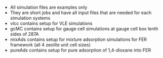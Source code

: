 - All simulation files are examples only
- They are short jobs and have all input files that are needed for each simulation systems
- vlcc contains setup for VLE simulations
- gcMC contains setup for gauge cell simulations at gauge cell box lenth sides of 287A
- mixAds contains setup for mixture adsorption simulations for FER framework (all 4 zeolite unit cell sizes)
- pureAds contains setup for pure adsorption of 1,4-dioxane into FER 